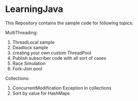 # LearningJava
This Repository contains the sample code for following topics:

MultiThreading:
  1. ThreadLocal sample
  2. Deadlock sample
  3. creating your own custom ThreadPool
  4. Publish subscriber code with all sort of cases 
  5. Race Simulation
  6. Fork-Join pool

Collections:
  1. ConcurrentModification Exception in collections
  2. Sort by value for HashMaps
